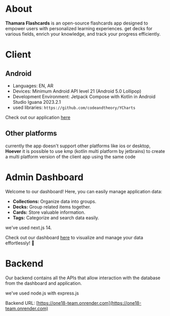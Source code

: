 # About
**Thamara Flashcards** is an open-source flashcards app designed to empower users with personalized learning experiences. get decks for various fields, enrich your knowledge, and track your progress efficiently.


# Client 
## Android
- Languages: EN, AR
- Devices: Minimum Android API level 21 (Android 5.0 Lollipop)
- Development Environment: Jetpack Compose with Kotlin in Android Studio Iguana 2023.2.1
- used libraries: `https://github.com/codeandtheory/YCharts`

Check out our application [here](https://drive.google.com/file/d/1nnhcsZWXOmhy1cqwYv9vMgtKc0dbVbGT/view)

## Other platforms
currently the app doesn't support other platforms like ios or desktop, **Hoever** it is possible to use kmp (kotlin multi platform by jetbrains) to create a multi platform version of the client app using the same code

# Admin Dashboard
Welcome to our dashboard! Here, you can easily manage application data:

- **Collections:** Organize data into groups.
- **Decks:** Group related items together.
- **Cards:** Store valuable information.
- **Tags:** Categorize and search data easily.

we've used next.js 14.

Check out our dashboard [here](https://admin-pi-nine.vercel.app/) to visualize and manage your data effortlessly! 🚀


# Backend

Our backend contains all the APIs that allow interaction with the database from the dashboard and application.

we've used node.js with express.js

Backend URL: [https://one18-team.onrender.com](https://one18-team.onrender.com)

